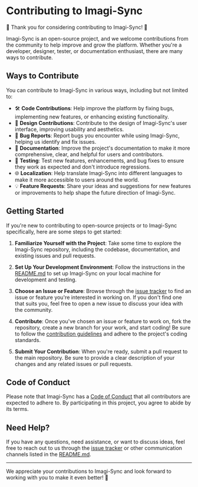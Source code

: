 # Contributing to Imagi-Sync

🎉 Thank you for considering contributing to Imagi-Sync! 🎉

Imagi-Sync is an open-source project, and we welcome contributions from the community to help improve and grow the platform. Whether you're a developer, designer, tester, or documentation enthusiast, there are many ways to contribute.

## Ways to Contribute

You can contribute to Imagi-Sync in various ways, including but not limited to:

- 🛠️ **Code Contributions**: Help improve the platform by fixing bugs, implementing new features, or enhancing existing functionality.
- 🎨 **Design Contributions**: Contribute to the design of Imagi-Sync's user interface, improving usability and aesthetics.
- 🐛 **Bug Reports**: Report bugs you encounter while using Imagi-Sync, helping us identify and fix issues.
- 📝 **Documentation**: Improve the project's documentation to make it more comprehensive, clear, and helpful for users and contributors.
- 🧪 **Testing**: Test new features, enhancements, and bug fixes to ensure they work as expected and don't introduce regressions.
- 🌐 **Localization**: Help translate Imagi-Sync into different languages to make it more accessible to users around the world.
- 💡 **Feature Requests**: Share your ideas and suggestions for new features or improvements to help shape the future direction of Imagi-Sync.

## Getting Started

If you're new to contributing to open-source projects or to Imagi-Sync specifically, here are some steps to get started:

1. **Familiarize Yourself with the Project**: Take some time to explore the Imagi-Sync repository, including the codebase, documentation, and existing issues and pull requests.

2. **Set Up Your Development Environment**: Follow the instructions in the [README.md](README.md) to set up Imagi-Sync on your local machine for development and testing.

3. **Choose an Issue or Feature**: Browse through the [issue tracker](https://github.com/BurningHat20/imagi-sync/issues) to find an issue or feature you're interested in working on. If you don't find one that suits you, feel free to open a new issue to discuss your idea with the community.

4. **Contribute**: Once you've chosen an issue or feature to work on, fork the repository, create a new branch for your work, and start coding! Be sure to follow the [contribution guidelines](CONTRIBUTING.md) and adhere to the project's coding standards.

5. **Submit Your Contribution**: When you're ready, submit a pull request to the main repository. Be sure to provide a clear description of your changes and any related issues or pull requests.

## Code of Conduct

Please note that Imagi-Sync has a [Code of Conduct](CODE_OF_CONDUCT.md) that all contributors are expected to adhere to. By participating in this project, you agree to abide by its terms.

## Need Help?

If you have any questions, need assistance, or want to discuss ideas, feel free to reach out to us through the [issue tracker](https://github.com/yourusername/imagi-sync/issues) or other communication channels listed in the [README.md](README.md).

---

We appreciate your contributions to Imagi-Sync and look forward to working with you to make it even better! 🚀
